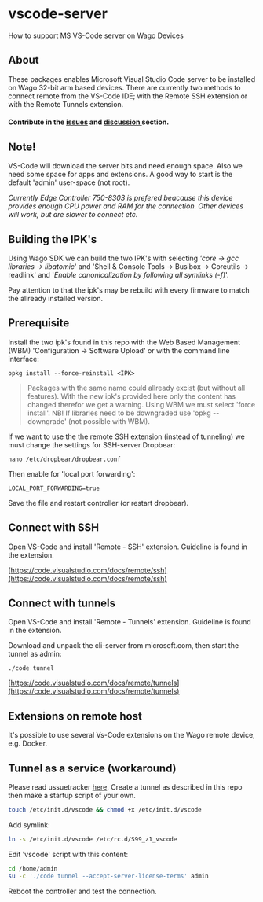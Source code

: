 # vscode-server

How to support MS VS-Code server on Wago Devices

## About

These packages enables Microsoft Visual Studio Code server to be installed on Wago 32-bit arm based devices. There are currently two methods to connect remote from the VS-Code IDE; with the Remote SSH extension or with the Remote Tunnels extension.

#### Contribute in the [issues](https://github.com/WAGO/vscode-server/issues) and [discussion ](https://github.com/WAGO/vscode-server/discussions)section.

## Note!

VS-Code will download the server bits and need enough space. Also we need some space for apps and extensions. A good way to start is the default 'admin' user-space (not root).

_Currently Edge Controller 750-8303 is prefered beacause this device provides enough CPU power and RAM for the connection. Other devices will work, but are slower to connect etc._

## Building the IPK's

Using Wago SDK we can build the two IPK's with selecting _'core -> gcc libraries -> libatomic_' and 'Shell & Console Tools -> Busibox -> Coreutils -> readlink' and '_Enable canonicalization by following all symlinks (-f)_'.

Pay attention to that the ipk's may be rebuild with every firmware to match the allready installed version.

## Prerequisite

Install the two ipk's found in this repo with the Web Based Management (WBM) 'Configuration -> Software Upload' or with the command line interface:

```
opkg install --force-reinstall <IPK>
```

> Packages with the same name could allready excist (but without all features). With the new ipk's provided here only the content has changed therefor we get a warning. Using WBM we must select 'force install'. NB! If libraries need to be downgraded use 'opkg --downgrade' (not possible with WBM).

If we want to use the the remote SSH extension (instead of tunneling) we must change the settings for SSH-server Dropbear:

```
nano /etc/dropbear/dropbear.conf
```

Then enable for 'local port forwarding':

```
LOCAL_PORT_FORWARDING=true
```

Save the file and restart controller (or restart dropbear).

## Connect with SSH

Open VS-Code and install 'Remote - SSH' extension. Guideline is found in the extension.

[https://code.visualstudio.com/docs/remote/ssh](https://code.visualstudio.com/docs/remote/ssh)

## Connect with tunnels

Open VS-Code and install 'Remote - Tunnels' extension. Guideline is found in the extension.

Download and unpack the cli-server from microsoft.com, then start the tunnel as admin:

```
./code tunnel
```

[https://code.visualstudio.com/docs/remote/tunnels](https://code.visualstudio.com/docs/remote/tunnels)

## Extensions on remote host

It's possible to use several Vs-Code extensions on the Wago remote device, e.g. Docker.

## Tunnel as a service (workaround)

Please read ussuetracker [here](https://github.com/WAGO/vscode-server/issues/2). Create a tunnel as described in this repo then make a startup script of your own.

```bash
touch /etc/init.d/vscode && chmod +x /etc/init.d/vscode
```

Add symlink:

```bash
ln -s /etc/init.d/vscode /etc/rc.d/S99_z1_vscode
```

Edit 'vscode' script with this content:

```bash
cd /home/admin
su -c './code tunnel --accept-server-license-terms' admin
```

Reboot the controller and test the connection.
